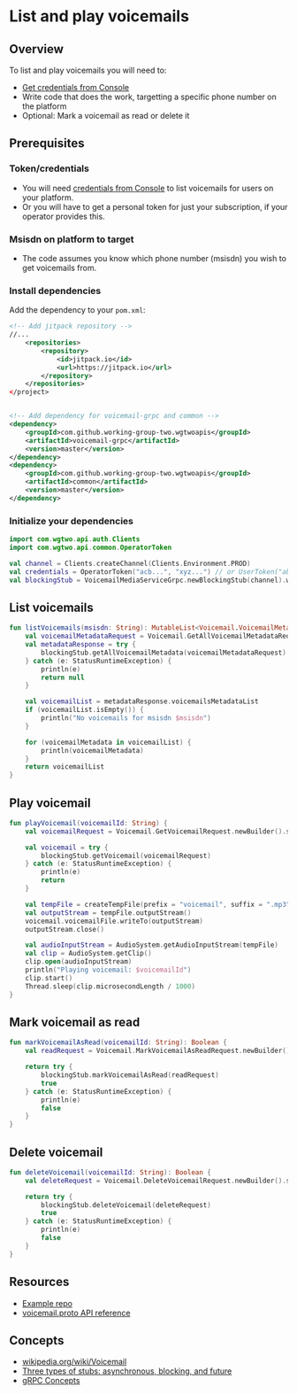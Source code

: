 # List and play voicemails

## Overview

To list and play voicemails you will need to:
* [Get credentials from Console](https://console.wgtwo.com/api-keys-redirect)
* Write code that does the work, targetting a specific phone number on the platform
* Optional: Mark a voicemail as read or delete it

## Prerequisites

### Token/credentials
* You will need [credentials from Console](https://console.wgtwo.com/api-keys-redirect) to list voicemails for users on your platform.
* Or you will have to get a personal token for just your subscription, if your operator provides this.

### Msisdn on platform to target
* The code assumes you know which phone number (msisdn) you wish to get voicemails from.

### Install dependencies

Add the dependency to your `pom.xml`:
```xml
<!-- Add jitpack repository -->
//...
    <repositories>
        <repository>
            <id>jitpack.io</id>
            <url>https://jitpack.io</url>
        </repository>
    </repositories>
</project>


<!-- Add dependency for voicemail-grpc and common -->
<dependency>
    <groupId>com.github.working-group-two.wgtwoapis</groupId>
    <artifactId>voicemail-grpc</artifactId>
    <version>master</version>
</dependency>
<dependency>
    <groupId>com.github.working-group-two.wgtwoapis</groupId>
    <artifactId>common</artifactId>
    <version>master</version>
</dependency>
```

### Initialize your dependencies
```kotlin
import com.wgtwo.api.auth.Clients
import com.wgtwo.api.common.OperatorToken

val channel = Clients.createChannel(Clients.Environment.PROD)
val credentials = OperatorToken("acb...", "xyz...") // or UserToken("abc123...")
val blockingStub = VoicemailMediaServiceGrpc.newBlockingStub(channel).withCallCredentials(credentials)
```

## List voicemails
```kotlin
fun listVoicemails(msisdn: String): MutableList<Voicemail.VoicemailMetadata>? {
    val voicemailMetadataRequest = Voicemail.GetAllVoicemailMetadataRequest.newBuilder().setMsisdn(msisdn).build()
    val metadataResponse = try {
        blockingStub.getAllVoicemailMetadata(voicemailMetadataRequest)
    } catch (e: StatusRuntimeException) {
        println(e)
        return null
    }

    val voicemailList = metadataResponse.voicemailsMetadataList
    if (voicemailList.isEmpty()) {
        println("No voicemails for msisdn $msisdn")
    }

    for (voicemailMetadata in voicemailList) {
        println(voicemailMetadata)
    }
    return voicemailList
}
```

## Play voicemail
```kotlin
fun playVoicemail(voicemailId: String) {
    val voicemailRequest = Voicemail.GetVoicemailRequest.newBuilder().setVoicemailId(voicemailId).build()

    val voicemail = try {
        blockingStub.getVoicemail(voicemailRequest)
    } catch (e: StatusRuntimeException) {
        println(e)
        return
    }

    val tempFile = createTempFile(prefix = "voicemail", suffix = ".mp3")
    val outputStream = tempFile.outputStream()
    voicemail.voicemailFile.writeTo(outputStream)
    outputStream.close()

    val audioInputStream = AudioSystem.getAudioInputStream(tempFile)
    val clip = AudioSystem.getClip()
    clip.open(audioInputStream)
    println("Playing voicemail: $voicemailId")
    clip.start()
    Thread.sleep(clip.microsecondLength / 1000)
}
```

## Mark voicemail as read
```kotlin
fun markVoicemailAsRead(voicemailId: String): Boolean {
    val readRequest = Voicemail.MarkVoicemailAsReadRequest.newBuilder().setVoicemailId(voicemailId).build()

    return try {
        blockingStub.markVoicemailAsRead(readRequest)
        true
    } catch (e: StatusRuntimeException) {
        println(e)
        false
    }
}
```

## Delete voicemail
```kotlin
fun deleteVoicemail(voicemailId: String): Boolean {
    val deleteRequest = Voicemail.DeleteVoicemailRequest.newBuilder().setVoicemailId(voicemailId).build()

    return try {
        blockingStub.deleteVoicemail(deleteRequest)
        true
    } catch (e: StatusRuntimeException) {
        println(e)
        false
    }
}
```

## Resources
* [Example repo](https://github.com/working-group-two/wgtwo-kotlin-code-snippets/blob/master/src/main/kotlin/com/wgtwo/example/voicemail/VoicemailDemo.kt)
* [voicemail.proto API reference](https://github.com/working-group-two/wgtwoapis/blob/master/wgtwo/voicemail/voicemail.proto)

## Concepts
* [wikipedia.org/wiki/Voicemail](https://en.wikipedia.org/wiki/Voicemail)
* [Three types of stubs: asynchronous, blocking, and future](https://grpc.io/docs/reference/java/generated-code/)
* [gRPC Concepts](https://grpc.io/docs/guides/concepts/)
